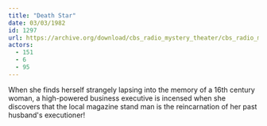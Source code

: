 ```yaml
---
title: "Death Star"
date: 03/03/1982
id: 1297
url: https://archive.org/download/cbs_radio_mystery_theater/cbs_radio_mystery_theater-1251-1300.zip/cbs_radio_mystery_theater-1251-1300%2Fcbsrmt_1297_death_star.mp3
actors:
  - 151
  - 6
  - 95
---
```

When she finds herself strangely lapsing into the memory of a 16th century woman, a high-powered business executive is incensed when she discovers that the local magazine stand man is the reincarnation of her past husband's executioner!